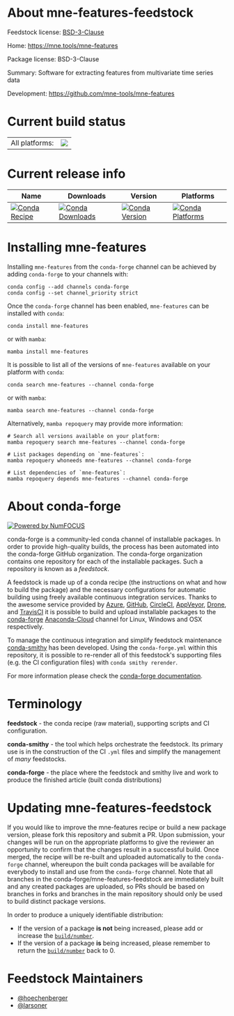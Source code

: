 About mne-features-feedstock
============================

Feedstock license: [BSD-3-Clause](https://github.com/conda-forge/mne-features-feedstock/blob/main/LICENSE.txt)

Home: https://mne.tools/mne-features

Package license: BSD-3-Clause

Summary: Software for extracting features from multivariate time series data

Development: https://github.com/mne-tools/mne-features

Current build status
====================


<table><tr><td>All platforms:</td>
    <td>
      <a href="https://dev.azure.com/conda-forge/feedstock-builds/_build/latest?definitionId=15562&branchName=main">
        <img src="https://dev.azure.com/conda-forge/feedstock-builds/_apis/build/status/mne-features-feedstock?branchName=main">
      </a>
    </td>
  </tr>
</table>

Current release info
====================

| Name | Downloads | Version | Platforms |
| --- | --- | --- | --- |
| [![Conda Recipe](https://img.shields.io/badge/recipe-mne--features-green.svg)](https://anaconda.org/conda-forge/mne-features) | [![Conda Downloads](https://img.shields.io/conda/dn/conda-forge/mne-features.svg)](https://anaconda.org/conda-forge/mne-features) | [![Conda Version](https://img.shields.io/conda/vn/conda-forge/mne-features.svg)](https://anaconda.org/conda-forge/mne-features) | [![Conda Platforms](https://img.shields.io/conda/pn/conda-forge/mne-features.svg)](https://anaconda.org/conda-forge/mne-features) |

Installing mne-features
=======================

Installing `mne-features` from the `conda-forge` channel can be achieved by adding `conda-forge` to your channels with:

```
conda config --add channels conda-forge
conda config --set channel_priority strict
```

Once the `conda-forge` channel has been enabled, `mne-features` can be installed with `conda`:

```
conda install mne-features
```

or with `mamba`:

```
mamba install mne-features
```

It is possible to list all of the versions of `mne-features` available on your platform with `conda`:

```
conda search mne-features --channel conda-forge
```

or with `mamba`:

```
mamba search mne-features --channel conda-forge
```

Alternatively, `mamba repoquery` may provide more information:

```
# Search all versions available on your platform:
mamba repoquery search mne-features --channel conda-forge

# List packages depending on `mne-features`:
mamba repoquery whoneeds mne-features --channel conda-forge

# List dependencies of `mne-features`:
mamba repoquery depends mne-features --channel conda-forge
```


About conda-forge
=================

[![Powered by
NumFOCUS](https://img.shields.io/badge/powered%20by-NumFOCUS-orange.svg?style=flat&colorA=E1523D&colorB=007D8A)](https://numfocus.org)

conda-forge is a community-led conda channel of installable packages.
In order to provide high-quality builds, the process has been automated into the
conda-forge GitHub organization. The conda-forge organization contains one repository
for each of the installable packages. Such a repository is known as a *feedstock*.

A feedstock is made up of a conda recipe (the instructions on what and how to build
the package) and the necessary configurations for automatic building using freely
available continuous integration services. Thanks to the awesome service provided by
[Azure](https://azure.microsoft.com/en-us/services/devops/), [GitHub](https://github.com/),
[CircleCI](https://circleci.com/), [AppVeyor](https://www.appveyor.com/),
[Drone](https://cloud.drone.io/welcome), and [TravisCI](https://travis-ci.com/)
it is possible to build and upload installable packages to the
[conda-forge](https://anaconda.org/conda-forge) [Anaconda-Cloud](https://anaconda.org/)
channel for Linux, Windows and OSX respectively.

To manage the continuous integration and simplify feedstock maintenance
[conda-smithy](https://github.com/conda-forge/conda-smithy) has been developed.
Using the ``conda-forge.yml`` within this repository, it is possible to re-render all of
this feedstock's supporting files (e.g. the CI configuration files) with ``conda smithy rerender``.

For more information please check the [conda-forge documentation](https://conda-forge.org/docs/).

Terminology
===========

**feedstock** - the conda recipe (raw material), supporting scripts and CI configuration.

**conda-smithy** - the tool which helps orchestrate the feedstock.
                   Its primary use is in the construction of the CI ``.yml`` files
                   and simplify the management of *many* feedstocks.

**conda-forge** - the place where the feedstock and smithy live and work to
                  produce the finished article (built conda distributions)


Updating mne-features-feedstock
===============================

If you would like to improve the mne-features recipe or build a new
package version, please fork this repository and submit a PR. Upon submission,
your changes will be run on the appropriate platforms to give the reviewer an
opportunity to confirm that the changes result in a successful build. Once
merged, the recipe will be re-built and uploaded automatically to the
`conda-forge` channel, whereupon the built conda packages will be available for
everybody to install and use from the `conda-forge` channel.
Note that all branches in the conda-forge/mne-features-feedstock are
immediately built and any created packages are uploaded, so PRs should be based
on branches in forks and branches in the main repository should only be used to
build distinct package versions.

In order to produce a uniquely identifiable distribution:
 * If the version of a package **is not** being increased, please add or increase
   the [``build/number``](https://docs.conda.io/projects/conda-build/en/latest/resources/define-metadata.html#build-number-and-string).
 * If the version of a package **is** being increased, please remember to return
   the [``build/number``](https://docs.conda.io/projects/conda-build/en/latest/resources/define-metadata.html#build-number-and-string)
   back to 0.

Feedstock Maintainers
=====================

* [@hoechenberger](https://github.com/hoechenberger/)
* [@larsoner](https://github.com/larsoner/)

